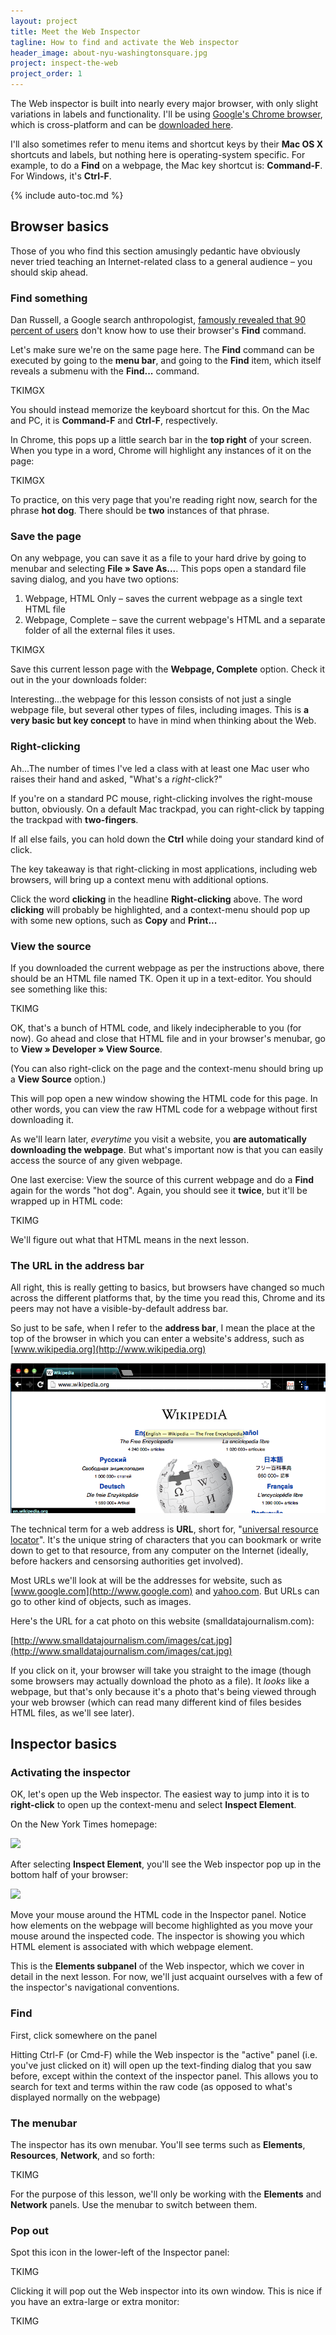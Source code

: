 ```yaml
---
layout: project
title: Meet the Web Inspector
tagline: How to find and activate the Web inspector
header_image: about-nyu-washingtonsquare.jpg
project: inspect-the-web
project_order: 1
---
```



The Web inspector is built into nearly every major browser, with only slight variations in labels and functionality. I'll be using [Google's Chrome browser](http://www.google.com/chrome), which is cross-platform and can be [downloaded here](http://www.google.com/chrome).

I'll also sometimes refer to menu items and shortcut keys by their **Mac OS X** shortcuts and labels, but nothing here is operating-system specific. For example, to do a **Find** on a webpage, the Mac key shortcut is: **Command-F**. For Windows, it's **Ctrl-F**.

{% include auto-toc.md %}


## Browser basics

Those of you who find this section amusingly pedantic have obviously never tried teaching an Internet-related class to a general audience &ndash; you should skip ahead.

### Find something 

Dan Russell, a Google search anthropologist, [famously revealed that 90 percent of users](http://www.theatlantic.com/technology/archive/2011/08/crazy-90-percent-of-people-dont-know-how-to-use-ctrl-f/243840/) don't know how to use their browser's **Find** command. 

Let's make sure we're on the same page here. The **Find** command can be executed by going to the **menu bar**, and going to the **Find** item, which itself reveals a submenu with the **Find...** command.

TKIMGX

You should instead memorize the keyboard shortcut for this. On the Mac and PC, it is **Command-F** and **Ctrl-F**, respectively.

In Chrome, this pops up a little search bar in the **top right** of your screen. When you type in a word, Chrome will highlight any instances of it on the page:

TKIMGX

To practice, on this very page that you're reading right now, search for the phrase **hot dog**. There should be **two** instances of that phrase.

### Save the page
On any webpage, you can save it as a file to your hard drive by going to menubar and selecting **File &raquo; Save As...**. This pops open a standard file saving dialog, and you have two options:

1. Webpage, HTML Only &ndash; saves the current webpage as a single text HTML file
2. Webpage, Complete &ndash; save the current webpage's HTML and a separate folder of all the external files it uses.

TKIMGX

Save this current lesson page with the **Webpage, Complete** option. Check it out in the your downloads folder:


Interesting...the webpage for this lesson consists of not just a single webpage file, but several other types of files, including images. This is **a very basic but key concept** to have in mind when thinking about the Web.

### Right-clicking

Ah...The number of times I've led a class with at least one Mac user who raises their hand and asked, "What's a *right*-click?"

If you're on a standard PC mouse, right-clicking involves the right-mouse button, obviously. On a default Mac trackpad, you can right-click by tapping the trackpad with **two-fingers**.

If all else fails, you can hold down the **Ctrl** while doing your standard kind of click.

The key takeaway is that right-clicking in most applications, including web browsers, will bring up a context menu with additional options.

Click the word **clicking** in the headline **Right-clicking** above. The word **clicking** will probably be highlighted, and a context-menu should pop up with some new options, such as **Copy** and **Print...**


### View the source

If you downloaded the current webpage as per the instructions above, there should be an HTML file named TK. Open it up in a text-editor. You should see something like this:

TKIMG

OK, that's a bunch of HTML code, and likely indecipherable to you (for now). Go ahead and close that HTML file and in your browser's menubar, go to **View &raquo; Developer &raquo; View Source**.

(You can also right-click on the page and the context-menu should bring up a **View Source** option.)

This will pop open a new window showing the HTML code for this page. In other words, you can view the raw HTML code for a webpage without first downloading it.

As we'll learn later, *everytime* you visit a website, you **are automatically downloading the webpage**. But what's important now is that you can easily access the source of any given webpage.

One last exercise: View the source of this current webpage and do a **Find** again for the words "hot dog". Again, you should see it **twice**, but it'll be wrapped up in HTML code:

TKIMG

We'll figure out what that HTML means in the next lesson.

### The URL in the address bar

All right, this is really getting to basics, but browsers have changed so much across the different platforms that, by the time you read this, Chrome and its peers may not have a visible-by-default address bar.

So just to be safe, when I refer to the **address bar**, I mean the place at the top of the browser in which you can enter a website's address, such as [www.wikipedia.org](http://www.wikipedia.org)

![wikipedia.org in the address bar](/images/projects/inspect-the-web/01-040-url-address-wikipedia.png)

The technical term for a web address is **URL**, short for, "[universal resource locator](http://en.wikipedia.org/wiki/Uniform_resource_locator)". It's the unique string of characters that you can bookmark or write down to get to that resource, from any computer on the Internet (ideally, before hackers and censorsing authorities get involved).

Most URLs we'll look at will be the addresses for website, such as [www.google.com](http://www.google.com) and [yahoo.com](http://yahoo.com). But URLs can go to other kind of objects, such as images.

Here's the URL for a cat photo on this website (smalldatajournalism.com):

[http://www.smalldatajournalism.com/images/cat.jpg](http://www.smalldatajournalism.com/images/cat.jpg)

If you click on it, your browser will take you straight to the image (though some browsers may actually download the photo as a file). It *looks* like a webpage, but that's only because it's a photo that's being viewed through your web browser (which can read many different kind of files besides HTML files, as we'll see later).


## Inspector basics


### Activating the inspector

OK, let's open up the Web inspector. The easiest way to jump into it is to **right-click** to open up the context-menu and select **Inspect  Element**.

On the New York Times homepage:

![](nytimes-right-click.jpg)

After selecting **Inspect Element**, you'll see the Web inspector pop up in the bottom half of your browser:


![](nytimes-inspector.jpg)

Move your mouse around the HTML code in the Inspector panel. Notice how elements on the webpage will become highlighted as you move your mouse around the inspected code. The inspector is showing you which HTML element is associated with which webpage element.

This is the **Elements subpanel** of the Web inspector, which we cover in detail in the next lesson. For now, we'll just acquaint ourselves with a few of the inspector's navigational conventions.

### Find 

First, click somewhere on the panel

Hitting Ctrl-F (or Cmd-F) while the Web inspector is the "active" panel (i.e. you've just clicked on it) will open up the text-finding dialog that you saw before, except within the context of the inspector panel. This allows you to search for text and terms within the raw code (as opposed to what's displayed normally on the webpage)

### The menubar

The inspector has its own menubar. You'll see terms such as **Elements**, **Resources**, **Network**, and so forth:

TKIMG

For the purpose of this lesson, we'll only be working with the **Elements** and **Network** panels. Use the menubar to switch between them.


### Pop out

Spot this icon in the lower-left of the Inspector panel:

TKIMG

Clicking it will pop out the Web inspector into its own window. This is nice if you have an extra-large or extra monitor:

TKIMG


